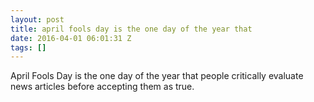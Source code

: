 ```yaml
---
layout: post
title: april fools day is the one day of the year that
date: 2016-04-01 06:01:31 Z
tags: []
---
```

April Fools Day is the one day of the year that people critically evaluate news articles before accepting them as true.
